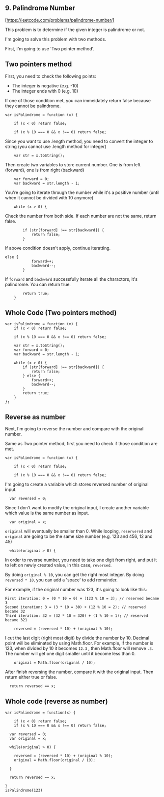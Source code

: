 ## 9. Palindrome Number

[https://leetcode.com/problems/palindrome-number/]

This problem is to determine if the given integer is palindrome or not.

I'm going to solve this problem with two methods.

First, I'm going to use 'Two pointer method'.

## Two pointers method

First, you need to check the following points:

- The integer is negative (e.g. -10)
- The integer ends with 0 (e.g. 10)

If one of those condition met, you can immeidately return false because they cannot be palindrome.

```
var isPalindrome = function (x) {

	if (x < 0) return false;

	if (x % 10 === 0 && x !== 0) return false;
```

Since you want to use .length method, you need to convert the integer to string (you cannot use .length method for integer)

```
	var str = x.toString();
```

Then create two variables to store current number. One is from left (forward), one is from right (backward)

```
	var forward = 0;
	var backward = str.length - 1;
```

You're going to iterate through the number while it's a positive number (until when it cannot be divided with 10 anymore)

```
	while (x > 0) {

```

Check the number from both side. If each number are not the same, return false.

```
		if (str[forward] !== str[backward]) {
			return false;
		}
```

If above condition doesn't apply, continue iteratting.

```
else {
			forward++;
			backward--;
		}

```

If `forward` and `backward` successfully iterate all the charactors, it's palindrome. You can return true.

```
		return true;
	}
```

## Whole Code (Two pointers method)

```
var isPalindrome = function (x) {
	if (x < 0) return false;

	if (x % 10 === 0 && x !== 0) return false;

	var str = x.toString();
	var forward = 0;
	var backward = str.length - 1;

	while (x > 0) {
		if (str[forward] !== str[backward]) {
			return false;
		} else {
			forward++;
			backward--;
		}
		return true;
	}
};
```

## Reverse as number

Next, I'm going to reverse the number and compare with the original number.

Same as Two pointer method, first you need to check if those condition are met.

```
var isPalindrome = function (x) {

	if (x < 0) return false;

	if (x % 10 === 0 && x !== 0) return false;
```

I'm going to create a variable which stores reversed number of original input.

```
  var reversed = 0;
```

Since I don't want to modify the original input, I create another variable which value is the same number as input.

```
  var original = x;
```

`original` will eventually be smaller than 0. While looping, `reservered` and `original` are going to be the same size number (e.g. 123 and 456, 12 and 45)

```
  while(original > 0) {
```

In order to reverse number, you need to take one digit from right, and put it to left on newly created value, in this case, `reversed`.

By doing `original % 10`, you can get the right most integer.
By doing `reversed * 10`, you can add a 'space' to add remainder.

For example, if the original number was 123, it's going to look like this:

```
First iteration: 0 = (0 * 10 = 0) + (123 % 10 = 3); // reserved became 3
Second iteration: 3 = (3 * 10 = 30) + (12 % 10 = 2); // reserved became 32
Third iteration: 32 = (32 * 10 = 320) + (1 % 10 = 1); // reserved became 321
```

```
    reversed = (reversed * 10) + (original % 10);
```

I cut the last digit (right most digit) by divide the number by 10. Decimal point will be eliminated by using Math.floor. For example, if the number is 123, when divided by 10 it becomes `12.3` , then Math.floor will remove `.3`. The number will get one digit smaller until it become less than 0.

```
    original = Math.floor(original / 10);

```

After finish reversing the number, compare it with the original input. Then return either true or false.

```
  return reversed == x;
```

## Whole code (reverse as number)

```
var isPalindrome = function(x) {

	if (x < 0) return false;
	if (x % 10 === 0 && x !== 0) return false;

  var reversed = 0;
  var original = x;

  while(original > 0) {

    reversed = (reversed * 10) + (original % 10);
    original = Math.floor(original / 10);

  }

  return reversed == x;

}
isPalindrome(123)
```
